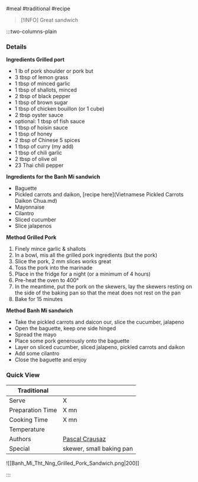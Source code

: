 #meal #traditional #recipe

> [!INFO]
> Great sandwich

:::two-columns-plain

### Details
**Ingredients Grilled port**

- 1 lb of pork shoulder or pork but
- 3 tbsp of lemon grass
- 1 tbsp of minced garlic
- 1 tbsp of shallots, minced
- 2 tbsp of black pepper
- 1 tbsp of brown sugar
- 1 tbsp of chicken bouillon (or 1 cube)
- 2 tbsp oyster sauce 
- optional: 1 tbsp of fish sauce 
- 1 tbsp of hoisin sauce
- 1 tbsp of honey
- 2 tbsp of Chinese 5 spices
- 1 tbsp of curry (my add)
- 1 tbsp of chili garlic
- 2 tbsp of olive oil
- 23 Thai chili pepper


**Ingredients for the Banh Mi sandwich**

- Baguette
- Pickled carrots and daikon, [recipe here](Vietnamese Pickled Carrots Daikon Chua.md)
- Mayonnaise
- Cilantro
- Sliced cucumber 
- Slice jalapenos


**Method Grilled Pork**

1. Finely mince garlic & shallots
2. In a bowl, mis all the grilled pork ingredients (but the pork)
3. Slice the pork, 2 mm slices works great
4. Toss the pork into the marinade 
5. Place in the fridge for a night (or a minimum of 4 hours)
6. Pre-heat the oven to 400°
7. In the meantime, put the pork on the skewers, lay the skewers resting on the side of the baking pan so that the meat does not rest on the pan
8. Bake for 15 minutes

  


**Method Banh Mi sandwich**

- Take the pickled carrots and daicon our, slice the cucumber, jalapeno
- Open the baguette, keep one side hinged
- Spread the mayo
- Place some pork generously onto the baguette
- Layer on sliced cucumber, sliced jalapeno, pickled carrots and daikon 
- Add some cilantro
- Close the baguette and enjoy




### Quick View
| Traditional      |                                                |
| ---------------- | ---------------------------------------------- |
| Serve            | X                                              |
| Preparation Time | X mn                                           |
| Cooking Time     | X mn                                           |
| Temperature      |                                                |
| Authors          | [Pascal Crausaz](mailto:pascal@askpascal.com)  |
| Special          | skewer, small baking pan                       |

![[Banh_Mi_Tht_Nng_Grilled_Pork_Sandwich.png|200]]

:::

